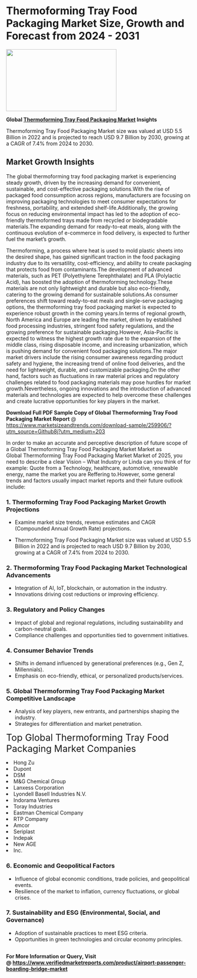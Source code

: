 <H1>Thermoforming Tray Food Packaging Market Size, Growth and Forecast from 2024 - 2031</H1><img class="aligncenter size-medium wp-image-584254" src="https://thirdeyenews.in/wp-content/uploads/2024/09/Global-Market-Research-300x168.jpeg" alt="" width="300" height="168" /><p><strong>Global&nbsp;<a href="https://www.marketsizeandtrends.com/download-sample/259906/?utm_source=Github8j?utm_medium=203">Thermoforming Tray Food Packaging Market</a> Insights</strong></p><p>Thermoforming Tray Food Packaging Market size was valued at USD 5.5 Billion in 2022 and is projected to reach USD 9.7 Billion by 2030, growing at a CAGR of 7.4% from 2024 to 2030.</p><p><h2>Market Growth Insights</h2> <p>The global thermoforming tray food packaging market is experiencing steady growth, driven by the increasing demand for convenient, sustainable, and cost-effective packaging solutions.With the rise of packaged food consumption across regions, manufacturers are focusing on improving packaging technologies to meet consumer expectations for freshness, portability, and extended shelf-life.Additionally, the growing focus on reducing environmental impact has led to the adoption of eco-friendly thermoformed trays made from recycled or biodegradable materials.The expanding demand for ready-to-eat meals, along with the continuous evolution of e-commerce in food delivery, is expected to further fuel the market’s growth.</p> <p>Thermoforming, a process where heat is used to mold plastic sheets into the desired shape, has gained significant traction in the food packaging industry due to its versatility, cost-efficiency, and ability to create packaging that protects food from contaminants.The development of advanced materials, such as PET (Polyethylene Terephthalate) and PLA (Polylactic Acid), has boosted the adoption of thermoforming technology.These materials are not only lightweight and durable but also eco-friendly, catering to the growing demand for sustainable solutions.As consumer preferences shift toward ready-to-eat meals and single-serve packaging options, the thermoforming tray food packaging market is expected to experience robust growth in the coming years.In terms of regional growth, North America and Europe are leading the market, driven by established food processing industries, stringent food safety regulations, and the growing preference for sustainable packaging.However, Asia-Pacific is expected to witness the highest growth rate due to the expansion of the middle class, rising disposable income, and increasing urbanization, which is pushing demand for convenient food packaging solutions.The major market drivers include the rising consumer awareness regarding product safety and hygiene, the increasing trend of online food deliveries, and the need for lightweight, durable, and customizable packaging.On the other hand, factors such as fluctuations in raw material prices and regulatory challenges related to food packaging materials may pose hurdles for market growth.Nevertheless, ongoing innovations and the introduction of advanced materials and technologies are expected to help overcome these challenges and create lucrative opportunities for key players in the market.<p><span class=""><strong>Download Full PDF Sample Copy of Global Thermoforming Tray Food Packaging Market Report</strong> @ <a href="https://www.marketsizeandtrends.com/download-sample/259906/?utm_source=Github8j?utm_medium=203" target="_blank">https://www.marketsizeandtrends.com/download-sample/259906/?utm_source=Github8j?utm_medium=203</a></span></p><p>In order to make an accurate and perceptive description of future scope of a Global&nbsp;Thermoforming Tray Food Packaging Market Market as Global&nbsp;Thermoforming Tray Food Packaging Market Market of 2025, you need to describe a clear Vision &ndash; What Industry or Linda can you think of for example: Quote from a Technology, healthcare, automotive, renewable energy, name the market you are Reffering to.However, some general trends and factors usually impact market reports and their future outlook include:</p><h3>1.&nbsp;<strong>Thermoforming Tray Food Packaging Market Growth Projections</strong></h3><ul><li>Examine market size trends, revenue estimates and CAGR (Compounded Annual Growth Rate) projections.</li><li><p>Thermoforming Tray Food Packaging Market size was valued at USD 5.5 Billion in 2022 and is projected to reach USD 9.7 Billion by 2030, growing at a CAGR of 7.4% from 2024 to 2030.</p></li></ul><h3>2.&nbsp;<strong>Thermoforming Tray Food Packaging Market Technological Advancements</strong></h3><ul><li>Integration of AI, IoT, blockchain, or automation in the industry.</li><li>Innovations driving cost reductions or improving efficiency.</li></ul><h3>3.&nbsp;<strong>Regulatory and Policy Changes</strong></h3><ul><li>Impact of global and regional regulations, including sustainability and carbon-neutral goals.</li><li>Compliance challenges and opportunities tied to government initiatives.</li></ul><h3>4.&nbsp;<strong>Consumer Behavior Trends</strong></h3><ul><li>Shifts in demand influenced by generational preferences (e.g., Gen Z, Millennials).</li><li>Emphasis on eco-friendly, ethical, or personalized products/services.</li></ul><h3>5.&nbsp;<strong>Global Thermoforming Tray Food Packaging Market Competitive Landscape</strong></h3><ul><li>Analysis of key players, new entrants, and partnerships shaping the industry.</li><li>Strategies for differentiation and market penetration.</li></ul><p data-pm-slice="1 1 []"><span style="color: inherit; font-family: inherit; font-size: 25px;">Top Global Thermoforming Tray Food Packaging Market Companies</span></p><div class="" data-test-id=""><p><li>Hong Zu</li><li> Dupont</li><li> DSM</li><li> M&G Chemical Group</li><li> Lanxess Corporation</li><li> Lyondell Basell Industries N.V.</li><li> Indorama Ventures</li><li> Toray Industries</li><li> Eastman Chemical Company</li><li> RTP Company</li><li> Amcor</li><li> Seriplast</li><li> Indepak</li><li> New AGE</li><li> Inc.</li></p></div><h3>6.&nbsp;<strong>Economic and Geopolitical Factors</strong></h3><ul><li>Influence of global economic conditions, trade policies, and geopolitical events.</li><li>Resilience of the market to inflation, currency fluctuations, or global crises.</li></ul><h3>7.&nbsp;<strong>Sustainability and ESG (Environmental, Social, and Governance)</strong></h3><ul><li>Adoption of sustainable practices to meet ESG criteria.</li><li>Opportunities in green technologies and circular economy principles.</li></ul><h2><strong style="font-size: 14px;">For More Information or Query, Visit @&nbsp;</strong><a style="background-color: #ffffff; font-size: 14px;" href="https://www.marketsizeandtrends.com/report/thermoforming-tray-food-packaging-market/" target="_blank">https://www.verifiedmarketreports.com/product/airport-passenger-boarding-bridge-market</a></h2>